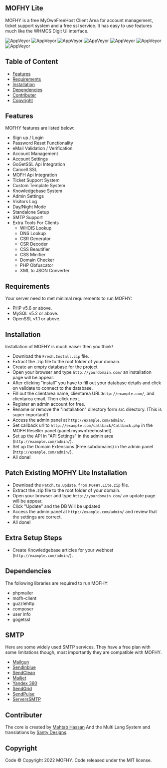 ## MOFHY Lite
MOFHY is a free MyOwnFreeHost Client Area for account management, ticket support system and a free ssl service. It has easy to use features much like the WHMCS Digit UI interface. 

![AppVeyor](https://img.shields.io/badge/Licence-MIT-lightgrey)
![AppVeyor](https://img.shields.io/badge/Version-v1.0.5-lightgrey)
![AppVeyor](https://img.shields.io/badge/Build-passed-lightgreen)
![AppVeyor](https://img.shields.io/badge/Dependencies-php-lightgrey)
![AppVeyor](https://img.shields.io/badge/Dependencies-mysql-lightgrey)
![AppVeyor](https://img.shields.io/badge/Interface-Digit-lightgrey)
![AppVeyor](https://img.shields.io/badge/Development-Discontinued-lightgrey) 

## Table of Content 
- [Features](#features)
- [Requirements](#requirements) 
- [Installation](#installation)
- [Dependencies](#dependencies)
- [Contributer](#contributer)
- [Copyright](#copyright)

## Features
MOFHY features are listed below:
- Sign up / Login 
- Password Reset Functionality
- eMail Validation / Verification 
- Account Management 
- Account Settings 
- GoGetSSL Api Integration 
- Cancell SSL
- MOFH Api Integration 
- Ticket Support System 
- Custom Template System 
- Knowledgebase System
- Admin Settings
- Visitors Log
- Day/Night Mode
- Standalone Setup 
- SMTP Support 
- Extra Tools For Clients
  - WHOIS Lookup
  - DNS Lookup
  - CSR Generator
  - CSR Decoder
  - CSS Beautifier
  - CSS Minifier
  - Domain Checker
  - PHP Obfuscator
  - XML to JSON Converter

## Requirements
Your server need to met minimal requirements to run MOFHY:
- PHP v5.6 or above.
- MySQL v5.2 or above.
- OpenSSL v1.1 or above. 

## Installation 
Installation of MOFHY is much eaiser then you think!
- Download the ```Fresh.Install.zip``` file. 
- Extract the .zip file to the root folder of your domain. 
- Create an empty database for the project
- Open your browser and type ```http://yourdomain.com/``` an installation page will be appear. 
- After clicking "install" you have to fill out your database details and click on validate to connect to the database. 
- Fill out the clientarea name, clientarea URL:```http://example.com/```, and clientarea email. Then click next. 
- Register an admin account for free. 
- Rename or remove the "installation" directory form src directory. (This is super important!)
- Access the admin panel at ```http://example.com/admin/```. 
- Set callback url to ```http://example.com/callback/Callback.php``` in the MOFH Reseller panel (panel.myownfreehostnet).
- Set up the API in "API Settings" in the admin area (```http://example.com/admin/```).
- Set up the Domain Extensions (Free subdomains) in the admin panel (```http://example.com/admin/```).
- All done!

## Patch Existing MOFHY Lite Installation
- Download the ```Patch.to.Update.from.MOFHY.Lite.zip``` file. 
- Extract the .zip file to the root folder of your domain. 
- Open your browser and type ```http://yourdomain.com/``` an update page will be appear. 
- Click "Update" and the DB Will be updated
- Access the admin panel at ```http://example.com/admin/``` and review that the settings are correct. 
- All done!

## Extra Setup Steps
- Create Knowledgebase articles for your webhost (```http://example.com/admin/```).

## Dependencies
The following libraries are required to run MOFHY:
- phpmailer
- mofh-client
- guzzlehttp
- composer
- user info
- gogetssl

## SMTP
Here are some widely used SMTP services. They have a free plan with some limitations though, most importantly they are compatible with MOFHY.
- [Mailgun](https://www.mailgun.com/)
- [Sendinblue](https://sendinblue.com/)
- [SendClean](https://sendclean.com/)
- [Mailjet](https://mailjet.com/)
- [Yandex 360](https://360.yandex.com)
- [SendGrid](https://sendgrid.com/free/)
- [SendPulse](https://sendpulse.com/features/smtp)
- [ServersSMTP](https://serversmtp.com/get-free-emails/)

## Contributer
The core is created by [Mahtab Hassan](https://github.com/mahtab2003)
And the Multi Lang System and translations by [Santy Designs](https://santydesigns.com).

## Copyright
Code ©️ Copyright 2022 MOFHY. Code released under the MIT license.
